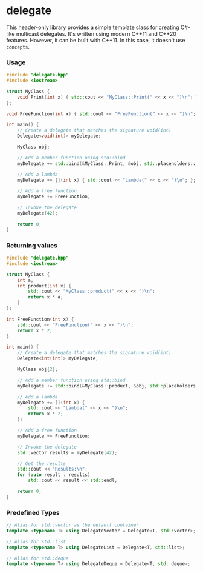 # delegate
This header-only library provides a simple template class for creating C#-like multicast delegates.
It's written using modern C++11 and C++20 features. However, it can be built with C++11. In this case, it doesn't use `concepts`.

### Usage
```C++
#include "delegate.hpp"
#include <iostream>

struct MyClass {
	void Print(int x) { std::cout << "MyClass::Print(" << x << ")\n"; }
};

void FreeFunction(int x) { std::cout << "FreeFunction(" << x << ")\n"; }

int main() {
	// Create a delegate that matches the signature void(int)
	Delegate<void(int)> myDelegate;

	MyClass obj;

	// Add a member function using std::bind
	myDelegate += std::bind(&MyClass::Print, &obj, std::placeholders::_1);

	// Add a lambda
	myDelegate += [](int x) { std::cout << "Lambda(" << x << ")\n"; };

	// Add a free function
	myDelegate += FreeFunction;

	// Invoke the delegate
	myDelegate(42);

	return 0;
}
```
### Returning values
```C++
#include "delegate.hpp"
#include <iostream>

struct MyClass {
	int a;
	int product(int x) {
		std::cout << "MyClass::product(" << x << ")\n";
		return x * a;
	}
};

int FreeFunction(int x) {
	std::cout << "FreeFunction(" << x << ")\n";
	return x * 2;
}

int main() {
	// Create a delegate that matches the signature void(int)
	Delegate<int(int)> myDelegate;

	MyClass obj{2};

	// Add a member function using std::bind
	myDelegate += std::bind(&MyClass::product, &obj, std::placeholders::_1);

	// Add a lambda
	myDelegate += [](int x) {
		std::cout << "Lambda(" << x << ")\n";
		return x * 2;
	};

	// Add a free function
	myDelegate += FreeFunction;

	// Invoke the delegate
	std::vector results = myDelegate(42);

	// Get the results
	std::cout << "Results:\n";
	for (auto result : results)
		std::cout << result << std::endl;

	return 0;
}
```
### Predefined Types
```C++
// Alias for std::vector as the default container
template <typename T> using DelegateVector = Delegate<T, std::vector>;

// Alias for std::list
template <typename T> using DelegateList = Delegate<T, std::list>;

// Alias for std::deque
template <typename T> using DelegateDeque = Delegate<T, std::deque>;
```


